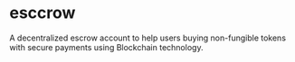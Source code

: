 # esccrow
A decentralized escrow account to help users buying non-fungible tokens with secure payments using Blockchain technology.
